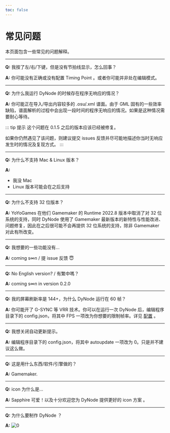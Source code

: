 ```yaml
---
toc: false
---
```



# 常见问题

本页面包含一些常见的问题解释。

-----------
**Q:** 我按了左/右/下键，但是没有节拍线显示，怎么回事？

**A:** 你可能没有正确或没有配置 Timing Point 。或者你可能并非处在编辑模式。

-----------
**Q:** 为什么我运行 DyNode 的时候存在程序无响应的情况？

**A:** 你可能正在导入/导出内容较多的 .osu/.xml 谱面。由于 GML 固有的一些效率缺陷，谱面解析的过程中会出现一段时间的程序无响应的情况。如果是这种情况需要耐心等待。

::: tip 提示
这个问题在 0.1.5 之后的版本应该已经被修复。

如果你仍然遇见了该问题，则建议提交 issues 反馈并尽可能地描述你当时无响应发生时的情况及复现方式。
:::

-----------
**Q:** 为什么不支持 Mac & Linux 版本？

**A:** 
* 我没 Mac 
* Linux 版本可能会在之后支持

-----------
**Q:** 为什么不支持 32 位版本？

**A:** YoYoGames 在他们 Gamemaker 的 Runtime 2022.8 版本中取消了对 32 位系统的支持，同时 DyNode 使用了 Gamemaker 最新版本的新特性与性能改进、问题修复，因此在之后很可能不会再提供 32 位系统的支持，除非 Gamemaker 对此有所改变。

-----------
**Q:** 我想要的一些功能没有...

**A:** coming s∞n / 提 issue 反馈 😇 

-----------
**Q:** No English version? / 有繁中嗎？

**A:** coming s∞n in version 0.2.0

-----------
**Q:** 我的屏幕刷新率是 144+，为什么 DyNode 运行在 60 帧？

**A:** 你可能开了 G-SYNC 等 VRR 技术。你可以在运行一次 DyNode 后，编辑程序目录下的 config.json，将其中 FPS 一项改为你想要的限制帧率。详见 [配置](/guide/configuration.html#fps) 。

-----------
**Q:** 我想关闭自动更新提示。

**A:** 编辑程序目录下的 config.json，将其中 autoupdate 一项改为 0。只是并不建议这么做。

-----------
**Q:** 这是用什么东西/软件/引擎做的？

**A:** Gamemaker.

-----------
**Q:** icon 为什么是...

**A:** Sapphire 可爱！以及十分欢迎您为 DyNode 提供更好的 icon 方案 。

-----------
**Q:** 为什么要制作 DyNode ？

**A:**
![0](https://user-images.githubusercontent.com/31349569/184602740-20c4f7f8-9d25-486f-94d8-422cbc625890.png)
 